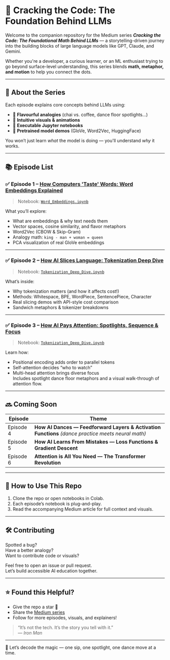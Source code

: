 # 📘 Cracking the Code: The Foundation Behind LLMs

Welcome to the companion repository for the Medium series **_Cracking the Code: The Foundational Math Behind LLMs_** — a storytelling-driven journey into the building blocks of large language models like GPT, Claude, and Gemini.

Whether you're a developer, a curious learner, or an ML enthusiast trying to go beyond surface-level understanding, this series blends **math, metaphor, and motion** to help you connect the dots.

---

## 🧠 About the Series

Each episode explains core concepts behind LLMs using:
- 🍵 **Flavourful analogies** (chai vs. coffee, dance floor spotlights…)
- 🎨 **Intuitive visuals & animations**
- 🧪 **Executable Jupyter notebooks**
- 🤖 **Pretrained model demos** (GloVe, Word2Vec, HuggingFace)

You won’t just learn *what* the model is doing — you'll understand *why* it works.

---

## 📚 Episode List

### ✅ Episode 1 – [How Computers 'Taste' Words: Word Embeddings Explained](https://medium.com/@jainriddhima00/how-computers-taste-words-word-embeddings-explained-06b6d5ab15a6)
> Notebook: [`Word_Embeddings.ipynb`](https://github.com/Riddhima-jain/Cracking-the-Code-The-Foundation-Behind-LLMs/blob/main/Word_Embeddings.ipynb)

What you’ll explore:
- What are embeddings & why text needs them
- Vector spaces, cosine similarity, and flavor metaphors
- Word2Vec (CBOW & Skip-Gram)
- Analogy math: `king - man + woman = queen`
- PCA visualization of real GloVe embeddings

---

### ✅ Episode 2 – [How AI Slices Language: Tokenization Deep Dive](https://www.linkedin.com/posts/jainriddhima00_tokenization-llm-nlp-activity-7204826815171104769-rKkS/)
> Notebook: [`Tokenization_Deep_Dive.ipynb`](https://github.com/Riddhima-jain/Cracking-the-Code-The-Foundation-Behind-LLMs/blob/main/Tokenization_Deep_Dive.ipynb)

What’s inside:
- Why tokenization matters (and how it affects cost!)
- Methods: Whitespace, BPE, WordPiece, SentencePiece, Character
- Real slicing demos with API-style cost comparison
- Sandwich metaphors & tokenizer breakdowns

---

### ✅ Episode 3 – [How AI Pays Attention: Spotlights, Sequence & Focus](https://medium.com/@jainriddhima00/how-ai-pays-attention-spotlights-context-and-positional-cues-e5e0b8ea15e7)
> Notebook: [`Tokenization_Deep_Dive.ipynb`](https://github.com/Riddhima-jain/Cracking-the-Code-The-Foundation-Behind-LLMs/blob/main/PositionalEncodings_And_Attention.ipynb)


Learn how:
- Positional encoding adds order to parallel tokens
- Self-attention decides “who to watch”
- Multi-head attention brings diverse focus  
Includes spotlight dance floor metaphors and a visual walk-through of attention flow.

---

## 🔜 Coming Soon

| Episode | Theme |
|--------|-------|
| Episode 4 | **How AI Dances — Feedforward Layers & Activation Functions** *(dance practice meets neural math)* |
| Episode 5 | **How AI Learns From Mistakes — Loss Functions & Gradient Descent** |
| Episode 6 | **Attention is All You Need — The Transformer Revolution** |

---

## 🧪 How to Use This Repo

1. Clone the repo or open notebooks in Colab.
2. Each episode’s notebook is plug-and-play.
3. Read the accompanying Medium article for full context and visuals.

---

## 🛠️ Contributing

Spotted a bug?  
Have a better analogy?  
Want to contribute code or visuals?

Feel free to open an issue or pull request.  
Let’s build accessible AI education together.

---

## ⭐️ Found this Helpful?

- Give the repo a star 🌟  
- Share the [Medium series](https://medium.com/@jainriddhima00)  
- Follow for more episodes, visuals, and explainers!

> “It’s not the tech. It’s the story you tell with it.”  
> — *Iron Man*

---

🧵 Let’s decode the magic — one sip, one spotlight, one dance move at a time.
